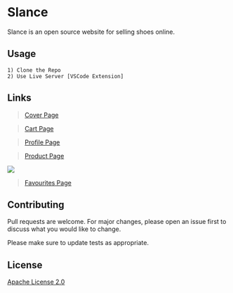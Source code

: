 # Slance

Slance is an open source website for selling shoes online.



## Usage
```text
1) Clone the Repo
2) Use Live Server [VSCode Extension] 
```

## Links

>[Cover Page](https://the-royal-flush.github.io/Slance/HTML/cover.html)

>[Cart Page](https://the-royal-flush.github.io/Slance/HTML/cart.html)

>[Profile Page](https://the-royal-flush.github.io/Slance/HTML/profile.html)

>[Product Page](https://the-royal-flush.github.io/Slance/HTML/product.html)
<p align='left'>
 <img src='Output_Preview/PRODUCT.png'>

>[Favourites Page](https://the-royal-flush.github.io/Slance/HTML/fav.html)





## Contributing
Pull requests are welcome. For major changes, please open an issue first to discuss what you would like to change.

Please make sure to update tests as appropriate.

## License
[Apache License 2.0](https://github.com/The-Royal-Flush/Slance/blob/f8913e20ea7b3e2f24cc22124f4d64b923371749/LICENSE)
